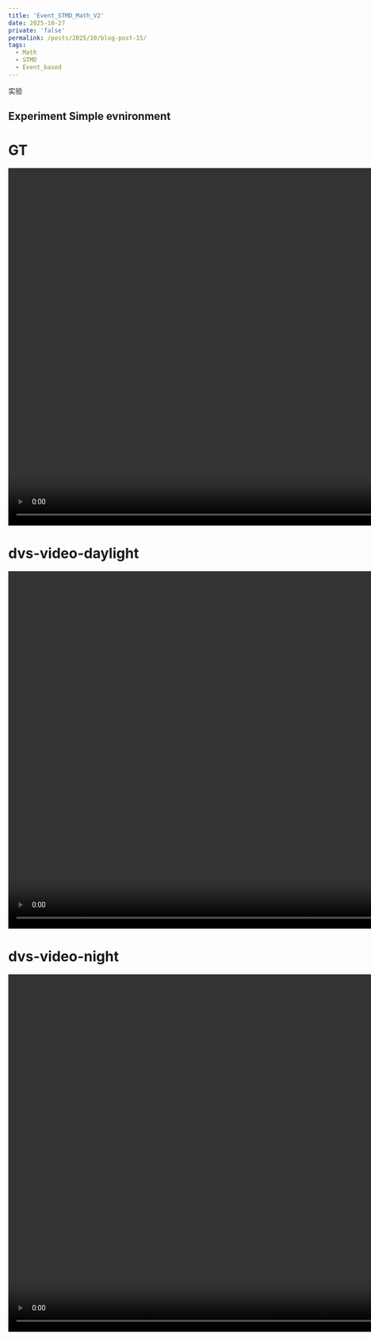 ```yaml
---
title: 'Event_STMD_Math_V2'
date: 2025-10-27
private: 'false'
permalink: /posts/2025/10/blog-post-15/
tags:
  - Math
  - STMD
  - Event_based
---
```



实验







## Experiment Simple evnironment

# GT
<video width="1280" height="720" controls autoplay loop>
<source src="https://doubican.github.io/images/Event_STMD_MathV2/GT_gray.mp4" type="video/mp4">
您的浏览器不支持 video 标签。</video>


# dvs-video-daylight
<video width="1280" height="720" controls autoplay loop>
<source src="https://doubican.github.io/images/Event_STMD_MathV2/dvs-video-daylight.mp4" type="video/mp4">
您的浏览器不支持 video 标签。</video>


# dvs-video-night
<video width="1280" height="720" controls autoplay loop>
<source src="https://doubican.github.io/images/Event_STMD_MathV2/dvs-video-night.mp4" type="video/mp4">
您的浏览器不支持 video 标签。</video>

